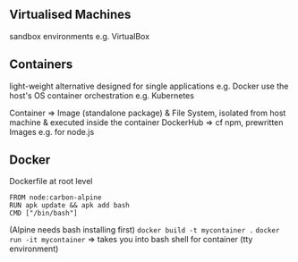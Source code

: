 ## Virtualised Machines
sandbox environments e.g. VirtualBox

## Containers
light-weight alternative designed for single applications e.g. Docker
use the host's OS
container orchestration e.g. Kubernetes

Container => Image (standalone package) & File System, isolated from host machine & executed inside the container
DockerHub => cf npm, prewritten Images e.g. for node.js

## Docker
Dockerfile at root level
```
FROM node:carbon-alpine
RUN apk update && apk add bash
CMD ["/bin/bash"]
```
(Alpine needs bash installing first)
`docker build -t mycontainer .`
`docker run -it mycontainer` => takes you into bash shell for container (tty environment)
